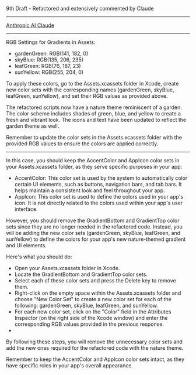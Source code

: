 9th Draft - Refactored and extensively commented by Claude

- - - -

[Anthropic AI Claude](https://www.anthropic.com)

- - - -

RGB Settings for Gradients in Assets:

* gardenGreen: RGB(141, 182, 0)
* skyBlue: RGB(135, 206, 235)
* leafGreen: RGB(76, 187, 23)
* sunYellow: RGB(255, 204, 0)

To apply these colors, go to the Assets.xcassets folder in Xcode, create new color sets with the corresponding names (gardenGreen, skyBlue, leafGreen, sunYellow), and set their RGB values as provided above.

The refactored scripts now have a nature theme reminiscent of a garden. The color scheme includes shades of green, blue, and yellow to create a fresh and vibrant look. The icons and text have been updated to reflect the garden theme as well.

Remember to update the color sets in the Assets.xcassets folder with the provided RGB values to ensure the colors are applied correctly.

- - - -

In this case, you should keep the AccentColor and AppIcon color sets in your Assets.xcassets folder, as they serve specific purposes in your app:

* AccentColor: This color set is used by the system to automatically color certain UI elements, such as buttons, navigation bars, and tab bars. It helps maintain a consistent look and feel throughout your app.
* AppIcon: This color set is used to define the colors used in your app's icon. It is not directly related to the colors used within your app's user interface.

However, you should remove the GradientBottom and GradientTop color sets since they are no longer needed in the refactored code. Instead, you will be adding the new color sets (gardenGreen, skyBlue, leafGreen, and sunYellow) to define the colors for your app's new nature-themed gradient and UI elements.

Here's what you should do:
* Open your Assets.xcassets folder in Xcode.
* Locate the GradientBottom and GradientTop color sets.
* Select each of these color sets and press the Delete key to remove them.
* Right-click on the empty space within the Assets.xcassets folder and choose "New Color Set" to create a new color set for each of the following: gardenGreen, skyBlue, leafGreen, and sunYellow.
* For each new color set, click on the "Color" field in the Attributes Inspector (on the right side of the Xcode window) and enter the corresponding RGB values provided in the previous response.
* 
By following these steps, you will remove the unnecessary color sets and add the new ones required for the refactored code with the nature theme.

Remember to keep the AccentColor and AppIcon color sets intact, as they have specific roles in your app's overall appearance.
